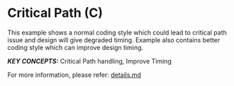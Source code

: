 Critical Path (C)
======================

This example shows a normal coding style which could lead to critical path issue and design will give degraded timing.  Example also contains better coding style which can improve design timing.

***KEY CONCEPTS:*** Critical Path handling, Improve Timing


For more information, please refer: [details.md][]

[details.md]: details.md

